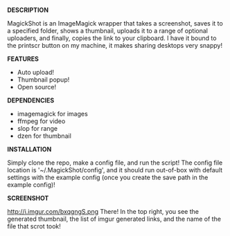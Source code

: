 **DESCRIPTION**

MagickShot is an ImageMagick wrapper that takes a screenshot, saves it to a specified folder, shows a thumbnail, uploads it to a range of optional uploaders, and finally, copies the link to your clipboard. I have it bound to the printscr button on my machine, it makes sharing desktops very snappy!

**FEATURES**
- Auto upload!
- Thumbnail popup!
- Open source!

**DEPENDENCIES**
- imagemagick for images
- ffmpeg for video
- slop for range
- dzen for thumbnail

**INSTALLATION**

Simply clone the repo, make a config file, and run the script! The config file location is '~/.MagickShot/config', and it should run out-of-box with default settings with the example config (once you create the save path in the example config)!

**SCREENSHOT**

http://i.imgur.com/bxqgngS.png
There! In the top right, you see the generated thumbnail, the list of imgur generated links, and the name of the file that scrot took!
